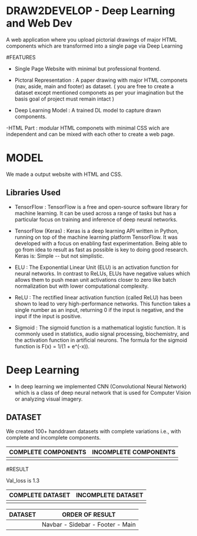 # DRAW2DEVELOP - Deep Learning and Web Dev

A web application where you upload pictorial drawings of major HTML components which are transformed into a single page via Deep Learning

#FEATURES

- Single Page Website with minimal but professional frontend.

- Pictoral Representation : A paper drawing with major HTML componets (nav, aside, main and footer) as dataset. ( you are free to create a dataset except mentioned componets as per your imagination but the basis goal of project must remain intact )

- Deep Learning Model : A trained DL model to capture drawn components.

-HTML Part : modular HTML componets with minimal CSS wich are independent and can be mixed with each other to create a web page.

# MODEL

We made a output website with HTML and CSS.

## Libraries Used

- TensorFlow : TensorFlow is a free and open-source software library for machine learning. It can be used across a range of tasks but has a particular focus on training and inference of deep neural networks.
- TensorFlow (Keras) : Keras is a deep learning API written in Python, running on top of the machine learning platform TensorFlow. It was developed with a focus on enabling fast experimentation. Being able to go from idea to result as fast as possible is key to doing good research. Keras is: Simple -- but not simplistic.

- ELU : The Exponential Linear Unit (ELU) is an activation function for neural networks. In contrast to ReLUs, ELUs have negative values which allows them to push mean unit activations closer to zero like batch normalization but with lower computational complexity.

- ReLU : The rectified linear activation function (called ReLU) has been shown to lead to very high-performance networks. This function takes a single number as an input, returning 0 if the input is negative, and the input if the input is positive.

- Sigmoid : The sigmoid function is a mathematical logistic function. It is commonly used in statistics, audio signal processing, biochemistry, and the activation function in artificial neurons. The formula for the sigmoid function is F(x) = 1/(1 + e^(-x)).

# Deep Learning

- In deep learning we implemented CNN (Convolutional Neural Network) which is a class of deep neural network that is used for Computer Vision or analyzing visual imagery.

## DATASET

We created 100+ handdrawn datasets with complete variations i.e., with complete and incomplete components.

| COMPLETE COMPONENTS  | INCOMPLETE COMPONENTS |
| ------------- | ------------- |
|               |               |

#RESULT

Val_loss is 1.3

| COMPLETE DATASET  | INCOMPLETE DATASET |
| ------------- | ------------- |
|               |               |

| DATASET  | ORDER OF RESULT |
| ------------- | ------------- |
|               | Navbar - Sidebar - Footer - Main |

